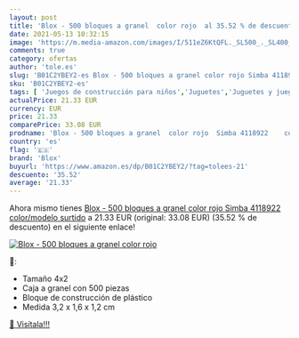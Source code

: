 ```yaml
---
layout: post
title: 'Blox - 500 bloques a granel  color rojo  al 35.52 % de descuento'
date: 2021-05-13 10:32:15
image: 'https://m.media-amazon.com/images/I/511eZ6KtQFL._SL500_._SL400_.jpg'
comments: true
category: ofertas
author: 'tole.es'
slug: 'B01C2YBEY2-es Blox - 500 bloques a granel color rojo Simba 4118922...'
sku: 'B01C2YBEY2-es'
tags: [ 'Juegos de construcción para niños','Juguetes','Juguetes y juegos','blox','simba', ]
actualPrice: 21.33 EUR
currency: EUR
price: 21.33
comparePrice: 33.08 EUR
prodname: 'Blox - 500 bloques a granel  color rojo  Simba 4118922    color/modelo surtido'
country: 'es'
flag: '🇪🇸'
brand: 'Blox'
buyurl: 'https://www.amazon.es/dp/B01C2YBEY2/?tag=tolees-21'
descuento: '35.52'
average: '21.33'
---
```


Ahora mismo tienes [Blox - 500 bloques a granel  color rojo  Simba 4118922    color/modelo surtido](https://www.amazon.es/dp/B01C2YBEY2/?tag=tolees-21) a 21.33 EUR (original: 33.08 EUR) (35.52 %  de descuento) en el siguiente enlace!

[![Blox - 500 bloques a granel  color rojo ](https://m.media-amazon.com/images/I/511eZ6KtQFL._SL500_._SL400_.jpg)](https://www.amazon.es/dp/B01C2YBEY2/?tag=tolees-21)

🔎:

- Tamaño 4x2
- Caja a granel con 500 piezas
- Bloque de construcción de plástico
- Medida 3,2 x 1,6 x 1,2 cm

[🛒 Visítala!!!](https://www.amazon.es/dp/B01C2YBEY2/?tag=tolees-21)
